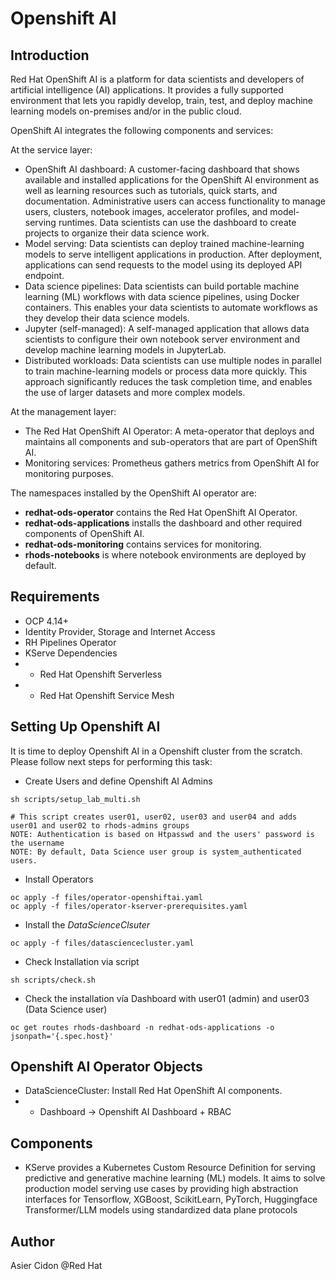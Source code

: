 # Openshift AI

## Introduction

Red Hat OpenShift AI is a platform for data scientists and developers of artificial intelligence (AI) applications. It provides a fully supported environment that lets you rapidly develop, train, test, and deploy machine learning models on-premises and/or in the public cloud.

OpenShift AI integrates the following components and services:

At the service layer:

* OpenShift AI dashboard: A customer-facing dashboard that shows available and installed applications for the OpenShift AI environment as well as learning resources such as tutorials, quick starts, and documentation. Administrative users can access functionality to manage users, clusters, notebook images, accelerator profiles, and model-serving runtimes. Data scientists can use the dashboard to create projects to organize their data science work.
* Model serving: Data scientists can deploy trained machine-learning models to serve intelligent applications in production. After deployment, applications can send requests to the model using its deployed API endpoint.
* Data science pipelines: Data scientists can build portable machine learning (ML) workflows with data science pipelines, using Docker containers. This enables your data scientists to automate workflows as they develop their data science models.
* Jupyter (self-managed): A self-managed application that allows data scientists to configure their own notebook server environment and develop machine learning models in JupyterLab.
* Distributed workloads: Data scientists can use multiple nodes in parallel to train machine-learning models or process data more quickly. This approach significantly reduces the task completion time, and enables the use of larger datasets and more complex models.

At the management layer:

* The Red Hat OpenShift AI Operator: A meta-operator that deploys and maintains all components and sub-operators that are part of OpenShift AI.
* Monitoring services: Prometheus gathers metrics from OpenShift AI for monitoring purposes.

The namespaces installed by the OpenShift AI operator are:

* __redhat-ods-operator__ contains the Red Hat OpenShift AI Operator.
* __redhat-ods-applications__ installs the dashboard and other required components of OpenShift AI.
* __redhat-ods-monitoring__ contains services for monitoring.
* __rhods-notebooks__ is where notebook environments are deployed by default.

## Requirements

* OCP 4.14+
* Identity Provider, Storage and Internet Access
* RH Pipelines Operator
* KServe Dependencies
* * Red Hat Openshift Serverless
* * Red Hat Openshift Service Mesh


## Setting Up Openshift AI

It is time to deploy Openshift AI in a Openshift cluster from the scratch. Please follow next steps for performing this task:

* Create Users and define Openshift AI Admins

```$bash
sh scripts/setup_lab_multi.sh

# This script creates user01, user02, user03 and user04 and adds user01 and user02 to rhods-admins groups 
NOTE: Authentication is based on Htpasswd and the users' password is the username
NOTE: By default, Data Science user group is system_authenticated users.
```

* Install Operators

```$bash
oc apply -f files/operator-openshiftai.yaml
oc apply -f files/operator-kserver-prerequisites.yaml
```

* Install the _DataScienceClsuter_

```$bash
oc apply -f files/datasciencecluster.yaml
```

* Check Installation via script

```$bash
sh scripts/check.sh
```

* Check the installation vía Dashboard with user01 (admin) and user03 (Data Science user)

```$bash
oc get routes rhods-dashboard -n redhat-ods-applications -o jsonpath='{.spec.host}'
```

## Openshift AI Operator Objects

* DataScienceCluster: Install Red Hat OpenShift AI components.
* * Dashboard -> Openshift AI Dashboard + RBAC

## Components

* KServe provides a Kubernetes Custom Resource Definition for serving predictive and generative machine learning (ML) models. It aims to solve production model serving use cases by providing high abstraction interfaces for Tensorflow, XGBoost, ScikitLearn, PyTorch, Huggingface Transformer/LLM models using standardized data plane protocols

## Author

Asier Cidon @Red Hat
